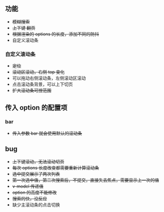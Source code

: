 ## 功能

-   ~~模糊搜索~~
-   ~~上下键 翻页~~
-   ~~根据渲染的 options 的长度，添加不同的防抖~~
-   自定义滚动条

### 自定义滚动条

-   ~~定位~~
-   ~~滚动区滚动，右侧 top 变化~~
-   可以拖动右侧滚动条，左侧滚动区滚动
-   点击滚动条背景，可以上下切页
-   ~~扩大滚动条可控范围~~

## 传入 option 的配置项

### bar

-   ~~传入参数 bar 就会使用默认的滚动条~~

## bug

-   ~~上下键滚动，无法滚动切页~~
-   ~~每次 options 长度改变都需要重新计算滚动条~~
-   ~~选中提交展示了两次列表~~
-   ~~第一次选中值，第二次搜索后，不提交，直接失去焦点，需要显示上一次的值~~
-   ~~v-model 传递值~~
-   ~~option 的高度不能修改~~
-   ~~搜索的快，没反应~~
-   缺少主滚动条的点击切换
